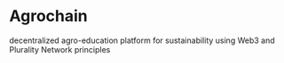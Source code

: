 # Agrochain
decentralized agro-education platform for sustainability using Web3 and Plurality Network principles
